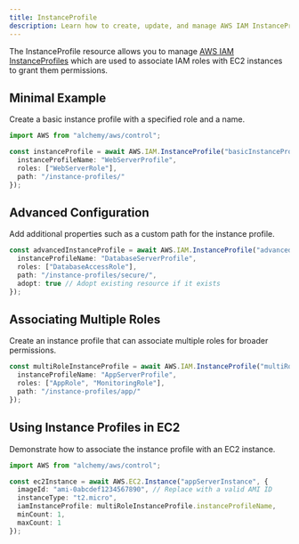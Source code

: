 ```yaml
---
title: InstanceProfile
description: Learn how to create, update, and manage AWS IAM InstanceProfiles using Alchemy Cloud Control.
---
```


The InstanceProfile resource allows you to manage [AWS IAM InstanceProfiles](https://docs.aws.amazon.com/iam/latest/userguide/) which are used to associate IAM roles with EC2 instances to grant them permissions.

## Minimal Example

Create a basic instance profile with a specified role and a name.

```ts
import AWS from "alchemy/aws/control";

const instanceProfile = await AWS.IAM.InstanceProfile("basicInstanceProfile", {
  instanceProfileName: "WebServerProfile",
  roles: ["WebServerRole"],
  path: "/instance-profiles/"
});
```

## Advanced Configuration

Add additional properties such as a custom path for the instance profile.

```ts
const advancedInstanceProfile = await AWS.IAM.InstanceProfile("advancedInstanceProfile", {
  instanceProfileName: "DatabaseServerProfile",
  roles: ["DatabaseAccessRole"],
  path: "/instance-profiles/secure/",
  adopt: true // Adopt existing resource if it exists
});
```

## Associating Multiple Roles

Create an instance profile that can associate multiple roles for broader permissions.

```ts
const multiRoleInstanceProfile = await AWS.IAM.InstanceProfile("multiRoleInstanceProfile", {
  instanceProfileName: "AppServerProfile",
  roles: ["AppRole", "MonitoringRole"],
  path: "/instance-profiles/app/"
});
```

## Using Instance Profiles in EC2

Demonstrate how to associate the instance profile with an EC2 instance.

```ts
import AWS from "alchemy/aws/control";

const ec2Instance = await AWS.EC2.Instance("appServerInstance", {
  imageId: "ami-0abcdef1234567890", // Replace with a valid AMI ID
  instanceType: "t2.micro",
  iamInstanceProfile: multiRoleInstanceProfile.instanceProfileName,
  minCount: 1,
  maxCount: 1
});
```